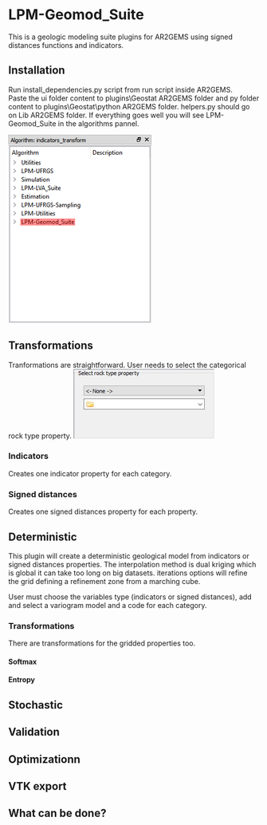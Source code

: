 # LPM-Geomod_Suite
This is a geologic modeling suite plugins for AR2GEMS using signed distances functions and indicators.

## Installation
Run install_dependencies.py script from run script inside AR2GEMS.  
Paste the ui folder content to plugins\Geostat AR2GEMS folder and py folder content to plugins\Geostat\python AR2GEMS folder. helpers.py should go on Lib AR2GEMS folder.
If everything goes well you will see LPM-Geomod_Suite in the algorithms pannel.

![Algo pannel](images/algo_pannel.png)

## Transformations 
Tranformations are straightforward. User needs to select the categorical rock type property.
![Transformations](images/transform.PNG)

### Indicators
Creates one indicator property for each category.

### Signed distances
Creates one signed distances property for each property.

## Deterministic
This plugin will create a deterministic geological model from indicators or signed distances properties. The interpolation method is dual kriging which is global it can take too long on big datasets. iterations options will refine the grid defining a refinement zone from a marching cube.

User must choose the variables type (indicators or signed distances), add and select a variogram model and a code for each category.

### Transformations
There are transformations for the gridded properties too.

#### Softmax

#### Entropy

## Stochastic

## Validation

## Optimizationn

## VTK export

## What can be done?
